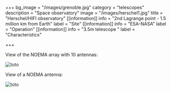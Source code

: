 +++
bg_image = "/images/grenoble.jpg"
category = "telescopes"
description = "Space observatory"
image = "/images/herschel1.jpg"
title = "Herschel/HIFI observatory"
[[information]]
info = "2nd Lagrange point - 1.5 million km from Earth"
label = "Site"
[[information]]
info = "ESA-NASA"
label = "Operation"
[[information]]
info = "3.5m telescope "
label = "Characteristics"

+++

View of the NOEMA array with 10 antennas: 

![toto](/images/herschel1.jpg)

View of a NOEMA antenna:

![toto](/images/herschel.jpg)
